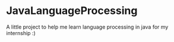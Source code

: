 # JavaLanguageProcessing
A little project to help me learn language processing in java for my internship :)
